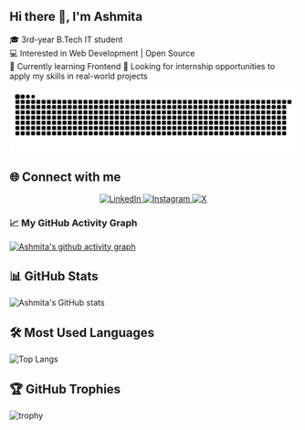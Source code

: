 ## Hi there 👋, I'm Ashmita
🎓 3rd-year B.Tech IT student  
💻 Interested in Web Development | Open Source  
🌱 Currently learning Frontend 
🚀 Looking for internship opportunities to apply my skills in real-world projects

![GitHub Contribution Snake Light](https://raw.githubusercontent.com/iashmita97/iashmita97/output/github-contribution-grid-snake.svg#gh-light-mode-only)


## 🌐 Connect with me  
<p align="center">
  <a href="https://www.linkedin.com/in/ashmita-chatterjee-62272628b/" target="_blank" rel="noopener noreferrer">
    <img alt="LinkedIn" src="https://cdn.jsdelivr.net/gh/devicons/devicon/icons/linkedin/linkedin-original.svg" width="40" />
  </a>
  <a href="https://instagram.com/unome_ac16?igshid=NGVhN2U2NjQ0Yg==" target="_blank" rel="noopener noreferrer">
    <img alt="Instagram" src="https://upload.wikimedia.org/wikipedia/commons/a/a5/Instagram_icon.png" width="40" />
  </a>
  <a href="https://x.com/iashmita_12" target="_blank" rel="noopener noreferrer">
    <img alt="X" src="https://cdn.jsdelivr.net/gh/simple-icons/simple-icons/icons/x.svg" width="40" />
  </a>
</p>

### 📈 My GitHub Activity Graph
[![Ashmita's github activity graph](https://github-readme-activity-graph.vercel.app/graph?username=iashmita97&theme=tokyo-night)](https://github.com/ashutosh00710/github-readme-activity-graph)


## 📊 GitHub Stats
![Ashmita's GitHub stats](https://github-readme-stats.vercel.app/api?username=iashmita97&show_icons=true&theme=radical)

## 🛠️ Most Used Languages
![Top Langs](https://github-readme-stats.vercel.app/api/top-langs/?username=iashmita97&layout=compact&theme=radical)

## 🏆 GitHub Trophies
![trophy](https://github-profile-trophy.vercel.app/?username=iashmita97&theme=radical&margin-w=15&margin-h=15)











